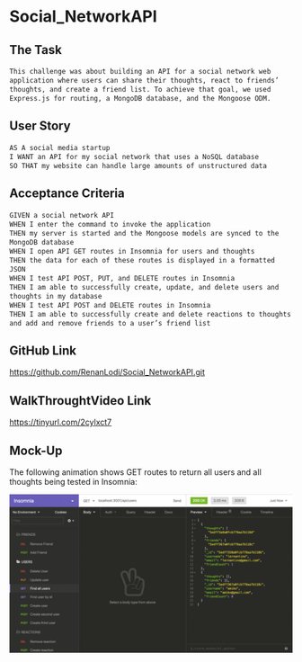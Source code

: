 # Social_NetworkAPI

## The Task
```
This challenge was about building an API for a social network web application where users can share their thoughts, react to friends’ thoughts, and create a friend list. To achieve that goal, we used Express.js for routing, a MongoDB database, and the Mongoose ODM.
```

## User Story
```
AS A social media startup
I WANT an API for my social network that uses a NoSQL database
SO THAT my website can handle large amounts of unstructured data
```

## Acceptance Criteria
```
GIVEN a social network API
WHEN I enter the command to invoke the application
THEN my server is started and the Mongoose models are synced to the MongoDB database
WHEN I open API GET routes in Insomnia for users and thoughts
THEN the data for each of these routes is displayed in a formatted JSON
WHEN I test API POST, PUT, and DELETE routes in Insomnia
THEN I am able to successfully create, update, and delete users and thoughts in my database
WHEN I test API POST and DELETE routes in Insomnia
THEN I am able to successfully create and delete reactions to thoughts and add and remove friends to a user’s friend list
```

## GitHub Link
https://github.com/RenanLodi/Social_NetworkAPI.git

## WalkThroughtVideo Link
https://tinyurl.com/2cylxct7

## Mock-Up

The following animation shows GET routes to return all users and all thoughts being tested in Insomnia:

![Demo of GET routes to return all users and all thoughts being tested in Insomnia.](./Assets/18-nosql-homework-demo-01.gif)